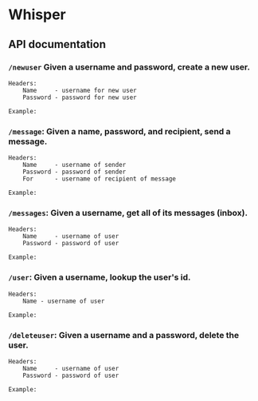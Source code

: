 # Whisper

## API documentation

### `/newuser` Given a username and password, create a new user.
    Headers:
        Name     - username for new user
        Password - password for new user

    Example:

### `/message`: Given a name, password, and recipient, send a message.
    Headers:
        Name     - username of sender
        Password - password of sender
        For      - username of recipient of message

    Example:

### `/messages`: Given a username, get all of its messages (inbox).
    Headers:
        Name     - username of user
        Password - password of user

    Example:

### `/user`: Given a username, lookup the user's id.
    Headers:
        Name - username of user
    
    Example:

### `/deleteuser`: Given a username and a password, delete the user.
    Headers:
        Name     - username of user
        Password - password of user

    Example:
